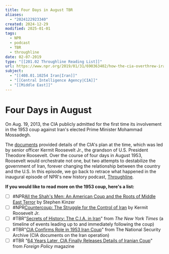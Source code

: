 ```yaml
---
title: Four Days in August TBR
aliases:
  - "2024122923340"
created: 2024-12-29
modified: 2025-01-01
tags:
  - NPR
  - podcast
  - TBR
  - throughline
date: 02-07-2019
type: "[[201.02 Throughline Reading List]]"
url: https://www.npr.org/2019/01/31/690363402/how-the-cia-overthrew-irans-democracy-in-four-days
subject:
  - "[[408.01.10254 Iran|Iran]]"
  - "[[Central Intelligence Agency|CIA]]"
  - "[[Middle East]]"
---
```

# Four Days in August
On Aug. 19, 2013, the CIA publicly admitted for the first time its involvement in the 1953 coup against Iran's elected Prime Minister Mohammad Mossadegh.

The [documents](https://nsarchive2.gwu.edu/NSAEBB/NSAEBB435/) provided details of the CIA's plan at the time, which was led by senior officer Kermit Roosevelt Jr., the grandson of U.S. President Theodore Roosevelt. Over the course of four days in August 1953, Roosevelt would orchestrate not one, but two attempts to destabilize the government of Iran, forever changing the relationship between the country and the U.S. In this episode, we go back to retrace what happened in the inaugural episode of NPR's new history podcast, [Throughline](https://www.npr.org/podcasts/510333/throughline).

**If you would like to read more on the 1953 coup, here's a list:**

- [ ] #NPR[All the Shah's Men: An American Coup and the Roots of Middle East Terror](https://www.goodreads.com/book/show/46347.All_the_Shah_s_Men) by Stephen Kinzer
- [ ] #NPR[Countercoup: The Struggle for the Control of Iran](https://www.goodreads.com/book/show/763578.Countercoup) by Kermit Roosevelt Jr.
- [ ] #TBR"[Secrets of History: The C.I.A. in Iran](https://archive.nytimes.com/www.nytimes.com/library/world/mideast/041600iran-coup-timeline.html?mcubz=3)" from _The New York Times_ (a timeline of events leading up to and immediately following the coup)
- [ ] #TBR"[CIA Confirms Role in 1953 Iran Coup](https://nsarchive2.gwu.edu/NSAEBB/NSAEBB435/)" from The National Security Archive (CIA documents on the Iran operation)
- [ ] #TBR _"_[64 Years Later, CIA Finally Releases Details of Iranian Coup](https://foreignpolicy.com/2017/06/20/64-years-later-cia-finally-releases-details-of-iranian-coup-iran-tehran-oil/)" from _Foreign Policy_ magazine
